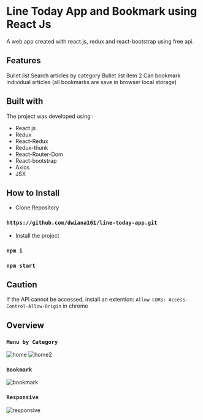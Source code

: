 # Line Today App and Bookmark using React Js

A web app created with react.js, redux and react-bootstrap using free api.

## Features

Bullet list Search articles by category
Bullet list item 2 Can bookmark individual articles (all bookmarks are save in browser local storage)
 
## Built with

The project was developed using :
* React js
* Redux
* React-Redux
* Redux-thunk
* React-Router-Dom
* React-bootstrap
* Axios
* JSX

## How to Install

* Clone Repository

### `https://github.com/dwiana161/line-today-app.git`

* Install the project
### `npm i`

### `npm start`

## Caution

If the API cannot be accessed, install an extention: `Allow CORS: Access-Control-Allow-Origin` in chrome

## Overview
### `Menu by Category`
![home](https://user-images.githubusercontent.com/55675935/133089137-cd600c97-a84e-4277-8262-50eb6f9a4b7a.png)
![home2](https://user-images.githubusercontent.com/55675935/133089639-392c6b87-bb34-4161-98b7-82f2e18fe1bc.png)

### `Bookmark`
![bookmark](https://user-images.githubusercontent.com/55675935/133089663-ffde0288-bfa5-4636-be7a-d5ab5cea76c7.png)

### `Responsive`
![responsive](https://user-images.githubusercontent.com/55675935/133089677-190c793c-c06c-4bba-9db9-7998925f06f2.png)

